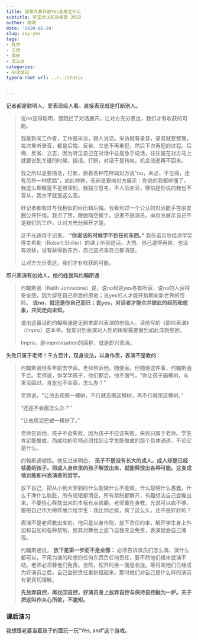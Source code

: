 ```yaml
---
title: 如果凡事只说Yes会发生什么
subtitle: 听王烁认知训练营 2018
author: 曲政
date: '2020-02-24'
slug: say-yes
tags:
- 处世
- 王烁
- 得到
- 怎么办
categories:
- 研读笔记
typora-root-url: ../../static


---
```


记者都是聪明人，爱表现给人看。直接表现就是打断别人。

>   说no显得聪明，但阻拦了对话展开。让对方充分表达，我们才有收获的可能。
>
>   我是新闻工作者，工作是采访，跟人说话。采访就有录音，录音就要整理，每次重听录音，都是后悔、反省、立志不再重犯，然后下次再犯的过程。后悔、反省、立志，因为听见自己在对话中总是急于说话，往往是在对方马上就要说到关键的时候，插话，打断，对话于是转向，机会流逝再不回来。
>
>   我之所以总要插话，打断，换着各种花样向对方说“no，未必，不见得，还有另外一种思路”，如此种种，无非是要向对方展示：你说的我都听懂了，我这么理解是不是很深刻，我独立思考，不人云亦云，哪怕是你说的我也不盲从，我水平就是这么高。
>
>   好记者都有过与我相似的经历和后悔。我看到过一个公认的对话能手在朋友圈公开忏悔。我点了赞，跟她隔空握手。记者不是演员，向对方展示自己不是我们的工作，让对方充分展开才是。
>
>   这不光适用于记者。 **“你说话的时候学不到任何东西。”** 我在诺贝尔经济学奖得主希勒（Robert Shiller）的课上听到这话，大悟。自己说得再爽，也没有收获，没有获得新东西，自己这点事自己都清楚。
>
>   让对方充分表达，我们才有收获的可能。

即兴表演有创始人，他的姓就叫约翰斯通：

>   约翰斯通（Keith Johnstone）说，说no和说yes各有所获，说no的人获得安全感，因为留在自己熟悉的原地；说yes的人才能开启朝向新世界的历险。 **说no，就还是你自己而已；说yes，对话者才能合并彼此的经历和想象，共同走向未知。**
>
>   说出这番话的约翰斯通是无剧本即兴表演的创始人。读他写的《即兴表演》（*Impro*）这本书，我意识到表演对人性的体察需要做到如此深刻细密。
>
>   Impro，是improvisation的简称，就是即兴表演。

失败只属于老师！千方百计，现身说法，以身作责，表演不是教的：

>   约翰斯通很多年前去学画。老师告诉他，随便画。但随便这件事，约翰斯通不会。老师说，你学学孩子，他们都会。他不服气，“你让孩子画棵树，从来没画过，肯定也不会画，怎么办？”
>
>   老师说，“让他去观察一棵树，不行就去摸这棵树，再不行就爬这棵树。” 
>
>   “还是不会画怎么办？” 
>
>   “让他用泥巴塑一棵好了。”
>
>   老师告诉他，孩子不会失败，因为孩子不应该失败，失败只属于老师。学生肯定能做成，而成功的老师必须找到让学生能做成的那个具体通道，不论它是什么。
>
>   约翰斯通顿悟。他反过来明白， **孩子不是没有长大的成人，成人却是已经枯萎的孩子。把成人身体里的孩子解放出来，就能释放出各种可能。这变成他训练即兴表演者的哲学。**
>
>   放下自己，把从小到大学到的什么能做什么不能做，什么聪明什么愚蠢，什么干净什么肮脏，所有规矩都清空，所有禁制都解开，有趣想法自己会蹦出来。不要担心释放出来的本我有点疯癫。老师重在身教，光说可以疯不够，要把自己作为榜样展示给学生：我比你还疯，疯了这么久，还不是好好的？
>
>   表演不是老师教出来的，他只是以身作则，放下责任约束，解开学生身上外加和自加的各种禁制，使其对舞台上放飞自我完全免责，表演就会自己涌现。
>
>   约翰斯通说， **放下是第一步而不是全部：** 必须告诉演员们怎么演、演什么都可以，不用为演的和想的任何东西负任何责任，要不然他们根本就演不动。老师必须替他们免责。当然，松开的另一面是收拢。等将来他们已经成为好演员之后，自己会把责任重新担起来，那时他们对自己是什么样的演员有更真切理解。
>
>   **先放弃自控，再找回自控，好演员身上放弃自控与保持自控融为一炉。夫子把这叫作从心所欲，不逾矩。**

### 课后演习

我想跟老婆当着孩子的面玩一玩“Yes, and”这个游戏。